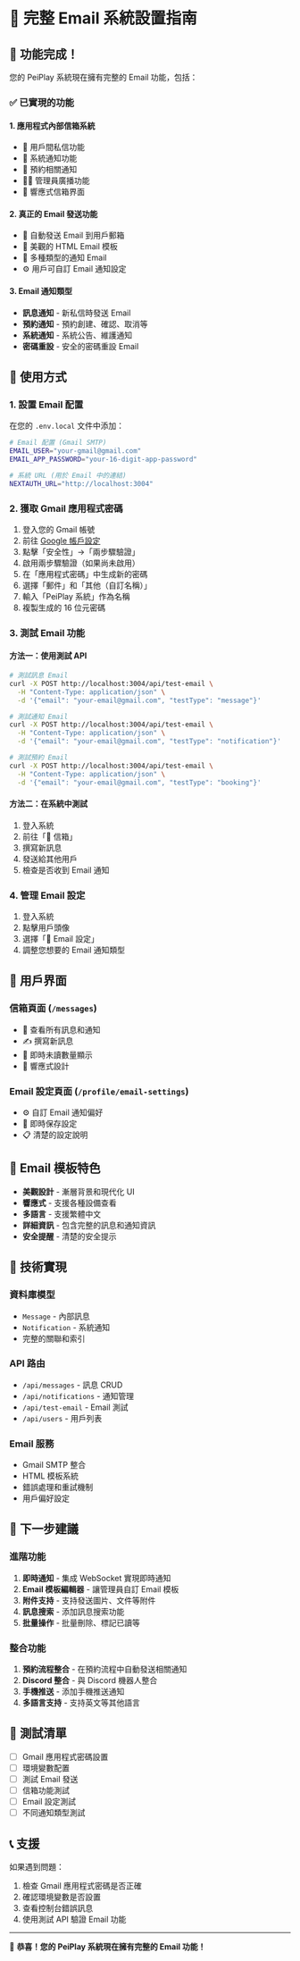 # 📧 完整 Email 系統設置指南

## 🎉 功能完成！

您的 PeiPlay 系統現在擁有完整的 Email 功能，包括：

### ✅ **已實現的功能**

#### **1. 應用程式內部信箱系統**
- 📧 用戶間私信功能
- 🔔 系統通知功能
- 📅 預約相關通知
- 👨‍💼 管理員廣播功能
- 📱 響應式信箱界面

#### **2. 真正的 Email 發送功能**
- 📨 自動發送 Email 到用戶郵箱
- 🎨 美觀的 HTML Email 模板
- 🔔 多種類型的通知 Email
- ⚙️ 用戶可自訂 Email 通知設定

#### **3. Email 通知類型**
- **訊息通知** - 新私信時發送 Email
- **預約通知** - 預約創建、確認、取消等
- **系統通知** - 系統公告、維護通知
- **密碼重設** - 安全的密碼重設 Email

## 🚀 **使用方式**

### **1. 設置 Email 配置**

在您的 `.env.local` 文件中添加：

```bash
# Email 配置 (Gmail SMTP)
EMAIL_USER="your-gmail@gmail.com"
EMAIL_APP_PASSWORD="your-16-digit-app-password"

# 系統 URL (用於 Email 中的連結)
NEXTAUTH_URL="http://localhost:3004"
```

### **2. 獲取 Gmail 應用程式密碼**

1. 登入您的 Gmail 帳號
2. 前往 [Google 帳戶設定](https://myaccount.google.com/)
3. 點擊「安全性」→「兩步驟驗證」
4. 啟用兩步驟驗證（如果尚未啟用）
5. 在「應用程式密碼」中生成新的密碼
6. 選擇「郵件」和「其他（自訂名稱）」
7. 輸入「PeiPlay 系統」作為名稱
8. 複製生成的 16 位元密碼

### **3. 測試 Email 功能**

#### **方法一：使用測試 API**
```bash
# 測試訊息 Email
curl -X POST http://localhost:3004/api/test-email \
  -H "Content-Type: application/json" \
  -d '{"email": "your-email@gmail.com", "testType": "message"}'

# 測試通知 Email
curl -X POST http://localhost:3004/api/test-email \
  -H "Content-Type: application/json" \
  -d '{"email": "your-email@gmail.com", "testType": "notification"}'

# 測試預約 Email
curl -X POST http://localhost:3004/api/test-email \
  -H "Content-Type: application/json" \
  -d '{"email": "your-email@gmail.com", "testType": "booking"}'
```

#### **方法二：在系統中測試**
1. 登入系統
2. 前往「📧 信箱」
3. 撰寫新訊息
4. 發送給其他用戶
5. 檢查是否收到 Email 通知

### **4. 管理 Email 設定**

1. 登入系統
2. 點擊用戶頭像
3. 選擇「📧 Email 設定」
4. 調整您想要的 Email 通知類型

## 📱 **用戶界面**

### **信箱頁面** (`/messages`)
- 📧 查看所有訊息和通知
- ✍️ 撰寫新訊息
- 🔔 即時未讀數量顯示
- 📱 響應式設計

### **Email 設定頁面** (`/profile/email-settings`)
- ⚙️ 自訂 Email 通知偏好
- 🔄 即時保存設定
- 📋 清楚的設定說明

## 🎨 **Email 模板特色**

- **美觀設計** - 漸層背景和現代化 UI
- **響應式** - 支援各種設備查看
- **多語言** - 支援繁體中文
- **詳細資訊** - 包含完整的訊息和通知資訊
- **安全提醒** - 清楚的安全提示

## 🔧 **技術實現**

### **資料庫模型**
- `Message` - 內部訊息
- `Notification` - 系統通知
- 完整的關聯和索引

### **API 路由**
- `/api/messages` - 訊息 CRUD
- `/api/notifications` - 通知管理
- `/api/test-email` - Email 測試
- `/api/users` - 用戶列表

### **Email 服務**
- Gmail SMTP 整合
- HTML 模板系統
- 錯誤處理和重試機制
- 用戶偏好設定

## 🚀 **下一步建議**

### **進階功能**
1. **即時通知** - 集成 WebSocket 實現即時通知
2. **Email 模板編輯器** - 讓管理員自訂 Email 模板
3. **附件支持** - 支持發送圖片、文件等附件
4. **訊息搜索** - 添加訊息搜索功能
5. **批量操作** - 批量刪除、標記已讀等

### **整合功能**
1. **預約流程整合** - 在預約流程中自動發送相關通知
2. **Discord 整合** - 與 Discord 機器人整合
3. **手機推送** - 添加手機推送通知
4. **多語言支持** - 支持英文等其他語言

## 🎯 **測試清單**

- [ ] Gmail 應用程式密碼設置
- [ ] 環境變數配置
- [ ] 測試 Email 發送
- [ ] 信箱功能測試
- [ ] Email 設定測試
- [ ] 不同通知類型測試

## 📞 **支援**

如果遇到問題：
1. 檢查 Gmail 應用程式密碼是否正確
2. 確認環境變數是否設置
3. 查看控制台錯誤訊息
4. 使用測試 API 驗證 Email 功能

---

🎉 **恭喜！您的 PeiPlay 系統現在擁有完整的 Email 功能！**
